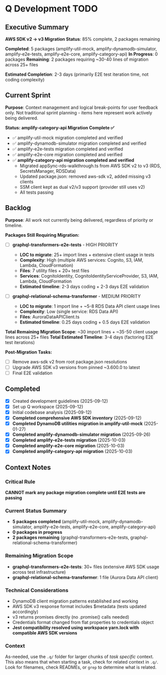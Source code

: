 # Q Development TODO

## Executive Summary

**AWS SDK v2 → v3 Migration Status**: 85% complete, 2 packages remaining

**Completed**: 5 packages (amplify-util-mock, amplify-dynamodb-simulator, amplify-e2e-tests, amplify-e2e-core, amplify-category-api)
**In Progress**: 0 packages
**Remaining**: 2 packages requiring ~30-40 lines of migration across 25+ files

**Estimated Completion**: 2-3 days (primarily E2E test iteration time, not coding complexity)

## Current Sprint

**Purpose**: Context management and logical break-points for user feedback only.
Not traditional sprint planning - items here represent work actively being delivered.

**Status: amplify-category-api Migration Complete ✅**

- ✅ amplify-util-mock migration completed and verified
- ✅ amplify-dynamodb-simulator migration completed and verified
- ✅ amplify-e2e-tests migration completed and verified
- ✅ amplify-e2e-core migration completed and verified
- ✅ **amplify-category-api migration completed and verified**
  - Migrated appSync-rds-walkthrough.ts from AWS SDK v2 to v3 (RDS, SecretsManager, RDSData)
  - Updated package.json: removed aws-sdk v2, added missing v3 clients
  - SSM client kept as dual v2/v3 support (provider still uses v2)
  - All tests passing

## Backlog

**Purpose**: All work not currently being delivered, regardless of priority or timeline.

**Packages Still Requiring Migration:**

- [ ] **graphql-transformers-e2e-tests** - HIGH PRIORITY

  - **LOC to migrate**: 25+ import lines + extensive client usage in tests
  - **Complexity**: High (multiple AWS services: Cognito, S3, IAM, Lambda, CloudFormation)
  - **Files**: 7 utility files + 20+ test files
  - **Services**: CognitoIdentity, CognitoIdentityServiceProvider, S3, IAM, Lambda, CloudFormation
  - **Estimated timeline**: 2-3 days coding + 2-3 days E2E validation

- [ ] **graphql-relational-schema-transformer** - MEDIUM PRIORITY
  - **LOC to migrate**: 1 import line + ~5-8 RDS Data API client usage lines
  - **Complexity**: Low (single service: RDS Data API)
  - **Files**: AuroraDataAPIClient.ts
  - **Estimated timeline**: 0.25 days coding + 0.5 days E2E validation

**Total Remaining Migration Scope**: ~30 import lines + ~35-50 client usage lines across 25+ files
**Total Estimated Timeline**: 3-4 days (factoring E2E test iterations)

**Post-Migration Tasks:**

- [ ] Remove aws-sdk v2 from root package.json resolutions
- [ ] Upgrade AWS SDK v3 versions from pinned ~3.600.0 to latest
- [ ] Final E2E validation

## Completed

- [x] Created development guidelines (2025-09-12)
- [x] Set up Q workspace (2025-09-12)
- [x] Initial codebase analysis (2025-09-12)
- [x] **Completed comprehensive AWS SDK inventory** (2025-09-12)
- [x] **Completed DynamoDB utilities migration in amplify-util-mock** (2025-01-27)
- [x] **Completed amplify-dynamodb-simulator migration** (2025-09-26)
- [x] **Completed amplify-e2e-tests migration** (2025-10-03)
- [x] **Completed amplify-e2e-core migration** (2025-10-03)
- [x] **Completed amplify-category-api migration** (2025-10-03)

## Context Notes

### Critical Rule

**CANNOT mark any package migration complete until E2E tests are passing**

### Current Status Summary

- **5 packages completed** (amplify-util-mock, amplify-dynamodb-simulator, amplify-e2e-tests, amplify-e2e-core, amplify-category-api)
- **0 packages in progress**
- **2 packages remaining** (graphql-transformers-e2e-tests, graphql-relational-schema-transformer)

### Remaining Migration Scope

- **graphql-transformers-e2e-tests**: 30+ files (extensive AWS SDK usage across test infrastructure)
- **graphql-relational-schema-transformer**: 1 file (Aurora Data API client)

### Technical Considerations

- DynamoDB client migration patterns established and working
- AWS SDK v3 response format includes $metadata (tests updated accordingly)
- v3 returns promises directly (no .promise() calls needed)
- Credentials format changed from flat properties to credentials object
- **Jest compatibility resolved using workspace yarn.lock with compatible AWS SDK versions**

### Context

As-needed, use the `.q/` folder for larger chunks of _task specific_ context. This also means that when starting a task, check for related context in `.q/`. Look for filenames, check READMEs, or `grep` to determine what is related.

